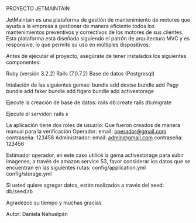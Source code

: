 PROYECTO JETMAINTAIN

JetMaintain es una plataforma de gestión de mantenimiento de motores que ayuda a la empresa a gestionar de manera eficiente todos los mantenimientos preventivos y correctivos de los motores de sus clientes. Esta plataforma está diseñada siguiendo el patrón de arquitectura MVC y es responsive, lo que permite su uso en múltiples dispositivos.

Antes de ejecutar el proyecto, asegúrate de tener instalados los siguientes componentes:

Ruby (versión 3.2.2)
Rails (7.0.7.2)
Base de datos (Postgresql)

Intalación de las siguientes gemas:
bundle add devise
bundle add Pagy
bundle add faker
bundle add figaro
bundle add activestorage

Ejecute la creación de base de datos:
rails db:create
rails db:migrate

Ejecute el servidor:
rails s

La aplicación tiene dos roles de usuario:
Que fueron creados de manera manual para la verificación
Operador: email: operador@gmail.com contraseña: 123456
Administrador: email: admin@gmail.com contraseña: 123456

Estimador operador, en este caso utilicé la gema activestorage para subir imagenes, a través de amazon service S3, favor considerar los datos que se encuentran en las siguientes rutas:
config/application.yml
config/storage.yml

Si usted quiere agregar datos, están realizados a través del seed:
db/seed.rb

Agradezco su tiempo y muchas gracias 

Autor: Daniela Nahuelpán



